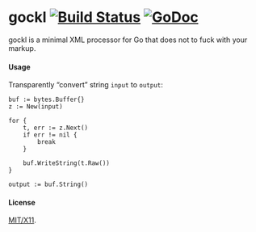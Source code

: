 gockl [![Build Status](https://secure.travis-ci.org/roblillack/gockl.png?branch=master)](http://travis-ci.org/roblillack/gockl) [![GoDoc](http://godoc.org/github.com/roblillack/gockl?status.png)](http://godoc.org/github.com/roblillack/gockl)
=======

gockl is a minimal XML processor for Go that does not to fuck with your markup.

#### Usage ####

Transparently “convert” string `input` to `output`:

	buf := bytes.Buffer{}
	z := New(input)

	for {
		t, err := z.Next()
		if err != nil {
			break
		}

		buf.WriteString(t.Raw())
	}

	output := buf.String()

#### License ####

[MIT/X11](https://github.com/roblillack/gockl/blob/master/LICENSE.txt).